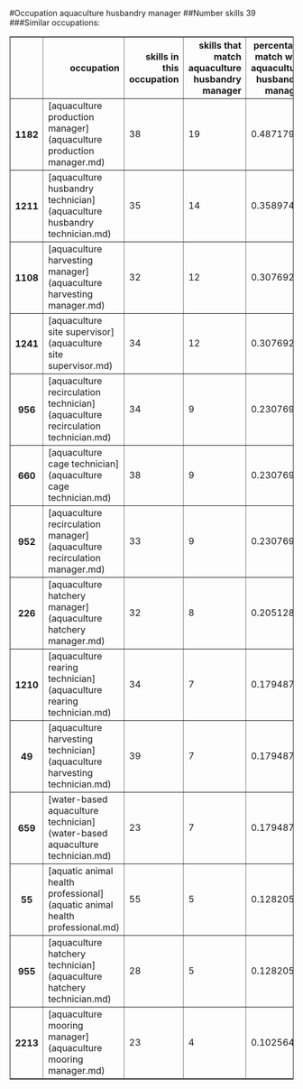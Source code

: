 #Occupation aquaculture husbandry manager
##Number skills 39
###Similar occupations:
<table border="1" class="dataframe">
  <thead>
    <tr style="text-align: right;">
      <th></th>
      <th>occupation</th>
      <th>skills in this occupation</th>
      <th>skills that match aquaculture husbandry manager</th>
      <th>percentage match with aquaculture husbandry manager</th>
      <th>skills not in aquaculture husbandry manager</th>
    </tr>
  </thead>
  <tbody>
    <tr>
      <th>1182</th>
      <td>[aquaculture production manager](aquaculture production manager.md)</td>
      <td>38</td>
      <td>19</td>
      <td>0.487179</td>
      <td>19</td>
    </tr>
    <tr>
      <th>1211</th>
      <td>[aquaculture husbandry technician](aquaculture husbandry technician.md)</td>
      <td>35</td>
      <td>14</td>
      <td>0.358974</td>
      <td>21</td>
    </tr>
    <tr>
      <th>1108</th>
      <td>[aquaculture harvesting manager](aquaculture harvesting manager.md)</td>
      <td>32</td>
      <td>12</td>
      <td>0.307692</td>
      <td>20</td>
    </tr>
    <tr>
      <th>1241</th>
      <td>[aquaculture site supervisor](aquaculture site supervisor.md)</td>
      <td>34</td>
      <td>12</td>
      <td>0.307692</td>
      <td>22</td>
    </tr>
    <tr>
      <th>956</th>
      <td>[aquaculture recirculation technician](aquaculture recirculation technician.md)</td>
      <td>34</td>
      <td>9</td>
      <td>0.230769</td>
      <td>25</td>
    </tr>
    <tr>
      <th>660</th>
      <td>[aquaculture cage technician](aquaculture cage technician.md)</td>
      <td>38</td>
      <td>9</td>
      <td>0.230769</td>
      <td>29</td>
    </tr>
    <tr>
      <th>952</th>
      <td>[aquaculture recirculation manager](aquaculture recirculation manager.md)</td>
      <td>33</td>
      <td>9</td>
      <td>0.230769</td>
      <td>24</td>
    </tr>
    <tr>
      <th>226</th>
      <td>[aquaculture hatchery manager](aquaculture hatchery manager.md)</td>
      <td>32</td>
      <td>8</td>
      <td>0.205128</td>
      <td>24</td>
    </tr>
    <tr>
      <th>1210</th>
      <td>[aquaculture rearing technician](aquaculture rearing technician.md)</td>
      <td>34</td>
      <td>7</td>
      <td>0.179487</td>
      <td>27</td>
    </tr>
    <tr>
      <th>49</th>
      <td>[aquaculture harvesting technician](aquaculture harvesting technician.md)</td>
      <td>39</td>
      <td>7</td>
      <td>0.179487</td>
      <td>32</td>
    </tr>
    <tr>
      <th>659</th>
      <td>[water-based aquaculture technician](water-based aquaculture technician.md)</td>
      <td>23</td>
      <td>7</td>
      <td>0.179487</td>
      <td>16</td>
    </tr>
    <tr>
      <th>55</th>
      <td>[aquatic animal health professional](aquatic animal health professional.md)</td>
      <td>55</td>
      <td>5</td>
      <td>0.128205</td>
      <td>50</td>
    </tr>
    <tr>
      <th>955</th>
      <td>[aquaculture hatchery technician](aquaculture hatchery technician.md)</td>
      <td>28</td>
      <td>5</td>
      <td>0.128205</td>
      <td>23</td>
    </tr>
    <tr>
      <th>2213</th>
      <td>[aquaculture mooring manager](aquaculture mooring manager.md)</td>
      <td>23</td>
      <td>4</td>
      <td>0.102564</td>
      <td>19</td>
    </tr>
  </tbody>
</table>
